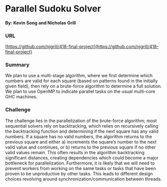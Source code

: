 # Parallel Sudoku Solver
#### By: Kevin Song and Nicholas Grill

### URL
[https://github.com/njgrill/418-final-project](https://github.com/njgrill/418-final-project)

### Summary
We plan to use a multi-stage algorithm, where we first determine which numbers are valid for each square (based on patterns found in the initially given field), then rely on a brute-force algorithm to determine a full solution. We plan to use OpenMP to indicate parallel tasks on the usual multi-core GHC machines.


### Challenge
The challenge lies in the parallelization of the brute-force algorithm; most sequential solvers rely on backtracking, which relies on recursively calling the backtracking function and determining if the next square has any valid numbers. If a square has no valid numbers, the algorithm returns to the previous square and either a) increments the square’s number to the next valid value and continues, or b) returns to the previous square if no other valid values remain. This often results in the algorithm backtracking significant distances, creating dependencies which could become a major bottleneck for parallelization.
Furthermore, it is likely that we will need to prevent workers from working on the same tasks or tasks that have been proven to be unproductive by other tasks. This leads to different design choices revolving around synchronization/communication between threads.
